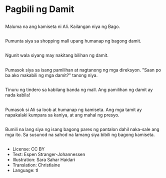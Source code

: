 # Pagbili ng Damit

##
Maluma na ang kamiseta ni Ali. Kailangan niya ng Bago.

##
Pumunta siya sa shopping mall upang humanap ng bagong damit.

##
Ngunit wala siyang may nakitang bilihan ng damit.

##
Pumasok siya sa isang pamilihan at nagtanong ng mga direksyon. "Saan po ba ako makabili ng mga damit?" tanong niya.

##
Tinuru ng tindero sa kabilang banda ng mall. Ang pamilihan ng damit ay nada kabila!

##
Pumasok si Ali sa loob at humanap ng kamiseta. Ang mga tamit ay napakalaki kumpara sa kaniya, at ang mahal ng presyo.

##
Bumili na lang siya ng isang bagong pares ng pantalon dahil naka-sale ang mga ito. Sa susunod na sahod na lamang siya bibili ng bagong kamiseta.

##
* License: CC BY
* Text: Espen Stranger-Johannessen
* Illustration: Sara Sahar Haidari
* Translation: Christlaine
* Language: tl

